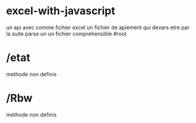 # excel-with-javascript
un api avec comme fichier excel un fichier de apiement qui devars etre par la suite parse un un fichier comprehensible
#root 
# /etat
methode non definis 
# /Rbw
methode non definis


